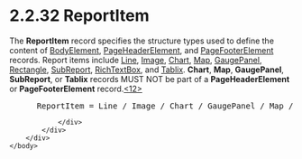 <html dir="LTR" xmlns:mshelp="http://msdn.microsoft.com/mshelp" xmlns:ddue="http://ddue.schemas.microsoft.com/authoring/2003/5" xmlns:xlink="http://www.w3.org/1999/xlink" xmlns:tool="http://www.microsoft.com/tooltip">
    <head>
        <meta http-equiv="Content-Type" content="text/html; CHARSET=utf-8"></meta>
        <meta name="save" content="history"></meta>
        <title>2.2.32 ReportItem</title>
        <xml>
            <mshelp:toctitle title="2.2.32 ReportItem"></mshelp:toctitle>
            <mshelp:rltitle title="[MS-RPL]: ReportItem"></mshelp:rltitle>
            <mshelp:keyword index="A" term="422387f7-880f-4d86-9e88-2a5d2e8f191e"></mshelp:keyword>
            <mshelp:attr name="DCSext.ContentType" value="open specification"></mshelp:attr>
            <mshelp:attr name="AssetID" value="422387f7-880f-4d86-9e88-2a5d2e8f191e"></mshelp:attr>
            <mshelp:attr name="TopicType" value="kbRef"></mshelp:attr>
            <mshelp:attr name="DCSext.Title" value="[MS-RPL]: ReportItem" />
        </xml>
    </head>
    <body>
        <div id="header">
            <h1 class="heading">2.2.32 ReportItem</h1>
        </div>
        <div id="mainSection">
            <div id="mainBody">
                <div id="allHistory" class="saveHistory"></div>
                <div id="sectionSection0" class="section" name="collapseableSection">
                    

<p>The <b>ReportItem</b> record specifies the structure types
used to define the content of <a href="fd0b6a17-7759-4674-aa84-bec51908f314.htm">BodyElement</a>, <a href="42322dd8-21a8-4c45-9567-393dfa424736.htm">PageHeaderElement</a>, and <a href="c6b17d7f-d30f-475d-9839-ff97d9d7d69a.htm">PageFooterElement</a> records.
Report items include <a href="d3902de8-408b-496c-b3a5-554bf393a225.htm">Line</a>,
<a href="b6e7b187-4160-4ce2-940e-6198a7416863.htm">Image</a>, <a href="89f56458-ec69-49ff-a9d6-39e506543a39.htm">Chart</a>, <a href="953882ee-8b4b-40e8-9a05-ab2ea31622ce.htm">Map</a>, <a href="a9142e06-4813-4393-8f72-7559ee960936.htm">GaugePanel</a>, <a href="e3de22f3-c3a5-4162-9e91-df6085f6fba0.htm">Rectangle</a>, <a href="6d0c1443-eecb-4848-bee9-41a8404b1b3f.htm">SubReport</a>, <a href="e1999254-e8d4-4998-8ef5-00e0991ab9c7.htm">RichTextBox</a>, and <a href="f8ea94d9-d2b6-4d7f-8dc4-59faa3a98b93.htm">Tablix</a>. <b>Chart</b>, <b>Map</b>,
<b>GaugePanel</b>, <b>SubReport</b>, or <b>Tablix</b> records MUST NOT be part
of a <b>PageHeaderElement</b> or <b>PageFooterElement</b> record.<a id="Appendix_A_Target_12"></a><a href="1d022514-2a2f-41df-b2f8-36f19e474fa5.htm#Appendix_A_12" aria-label="Product behavior note 12">&lt;12&gt;</a></p>

<dl>
<dd>
<div><pre> ReportItem = Line / Image / Chart / GaugePanel / Map / Rectangle / SubReport / RichTextBox / Tablix
</pre></div>
</dd></dl>


                </div>
            </div>
        </div>
    </body>
</html>